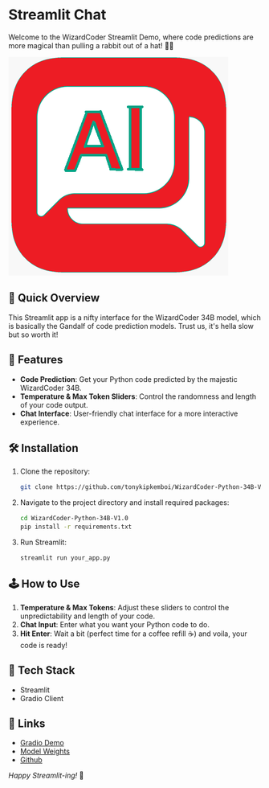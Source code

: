 # Streamlit Chat

Welcome to the WizardCoder Streamlit Demo, where code predictions are more magical than pulling a rabbit out of a hat! 🐰✨

![AICHAT](AIChat.png)

## 🚀 Quick Overview

This Streamlit app is a nifty interface for the WizardCoder 34B model, which is basically the Gandalf of code prediction models. Trust us, it's hella slow but so worth it!

## 📜 Features

- **Code Prediction**: Get your Python code predicted by the majestic WizardCoder 34B.
- **Temperature & Max Token Sliders**: Control the randomness and length of your code output.
- **Chat Interface**: User-friendly chat interface for a more interactive experience.

## 🛠️ Installation

1. Clone the repository:

   ```bash
   git clone https://github.com/tonykipkemboi/WizardCoder-Python-34B-V1.0_Streamlit-Demo.git
   ```

2. Navigate to the project directory and install required packages:

   ```bash
   cd WizardCoder-Python-34B-V1.0
   pip install -r requirements.txt
   ```

3. Run Streamlit:

   ```bash
   streamlit run your_app.py
   ```

## 🕹️ How to Use

1. **Temperature & Max Tokens**: Adjust these sliders to control the unpredictability and length of your code.
2. **Chat Input**: Enter what you want your Python code to do.
3. **Hit Enter**: Wait a bit (perfect time for a coffee refill ☕) and voila, your code is ready!

## 🤖 Tech Stack

- Streamlit
- Gradio Client

## 🔗 Links

- [Gradio Demo](http://47.103.63.15:50085/)
- [Model Weights](https://huggingface.co/WizardLM/WizardCoder-Python-34B-V1.0)
- [Github](https://github.com/nlpxucan/WizardLM/tree/main/WizardCoder)

_Happy Streamlit-ing!_ 🎈
